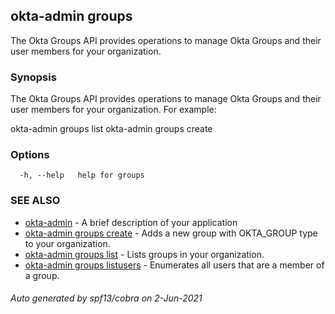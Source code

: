 ## okta-admin groups

The Okta Groups API provides operations to manage Okta Groups and their user members for your organization.

### Synopsis


The Okta Groups API provides operations to manage Okta Groups and their user members for your organization. For example:

okta-admin groups list
okta-admin groups create
	

### Options

```
  -h, --help   help for groups
```

### SEE ALSO

* [okta-admin](okta-admin.md)	 - A brief description of your application
* [okta-admin groups create](okta-admin_groups_create.md)	 - Adds a new group with OKTA_GROUP type to your organization.
* [okta-admin groups list](okta-admin_groups_list.md)	 - Lists groups in your organization.
* [okta-admin groups listusers](okta-admin_groups_listusers.md)	 - Enumerates all users that are a member of a group.

###### Auto generated by spf13/cobra on 2-Jun-2021
